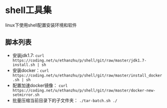 # shell工具集
linux下使用shell配置安装环境和软件
## 脚本列表
* 安装jdk1.7: `curl https://coding.net/u/ethanzhu/p/shell/git/raw/master/jdk1.7-install.sh | sh`
* 安装docker：`curl https://coding.net/u/ethanzhu/p/shell/git/raw/master/install_docker.sh | sh`
* 配置加速docker镜像： `curl https://coding.net/u/ethanzhu/p/shell/git/raw/master/docker-new-setmirror.sh`
* 批量压缩当前目录下的子文件夹： `./tar-batch.sh ./`
